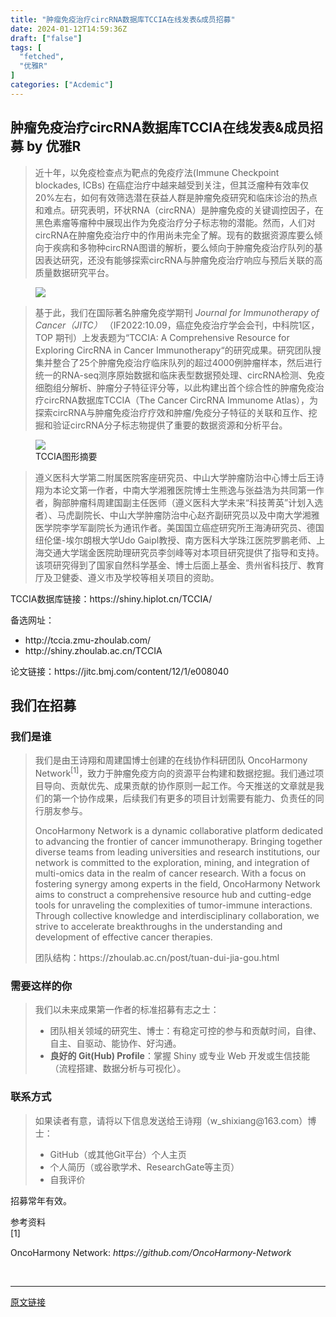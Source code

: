 ```yaml
---
title: "肿瘤免疫治疗circRNA数据库TCCIA在线发表&成员招募"
date: 2024-01-12T14:59:36Z
draft: ["false"]
tags: [
  "fetched",
  "优雅R"
]
categories: ["Acdemic"]
---
```

肿瘤免疫治疗circRNA数据库TCCIA在线发表&成员招募 by 优雅R
------
<div><section data-tool="mdnice编辑器" data-website="https://www.mdnice.com"><blockquote data-tool="mdnice编辑器"><span></span><p>近十年，以免疫检查点为靶点的免疫疗法(Immune Checkpoint blockades, ICBs) 在癌症治疗中越来越受到关注，但其泛瘤种有效率仅20%左右，如何有效筛选潜在获益人群是肿瘤免疫研究和临床诊治的热点和难点。研究表明，环状RNA（circRNA）是肿瘤免疫的关键调控因子，在黑色素瘤等瘤种中展现出作为免疫治疗分子标志物的潜能。然而，人们对circRNA在肿瘤免疫治疗中的作用尚未完全了解。现有的数据资源库要么倾向于疾病和多物种circRNA图谱的解析，要么倾向于肿瘤免疫治疗队列的基因表达研究，还没有能够探索circRNA与肿瘤免疫治疗响应与预后关联的高质量数据研究平台。</p></blockquote><figure data-tool="mdnice编辑器"><img data-imgfileid="100010376" data-ratio="0.3389423076923077" data-src="https://mmbiz.qpic.cn/sz_mmbiz_png/mPqFmhtlSJy8FrDUR4IZxVAHWS8R0pKITRQHmbX6R4CD6jRF7QoIibEsGxBRqnvFPN1VJVyXwd3H5AlKSZH0UJw/640?wx_fmt=png&amp;from=appmsg" data-type="png" data-w="832" src="https://mmbiz.qpic.cn/sz_mmbiz_png/mPqFmhtlSJy8FrDUR4IZxVAHWS8R0pKITRQHmbX6R4CD6jRF7QoIibEsGxBRqnvFPN1VJVyXwd3H5AlKSZH0UJw/640?wx_fmt=png&amp;from=appmsg"></figure><blockquote data-tool="mdnice编辑器"><span></span><p>基于此，我们在国际著名肿瘤免疫学期刊 <em>Journal for Immunotherapy of Cancer（JITC）</em> （IF2022:10.09，癌症免疫治疗学会会刊，中科院1区，TOP 期刊）上发表题为“TCCIA: A Comprehensive Resource for Exploring CircRNA in Cancer Immunotherapy“的研究成果。研究团队搜集并整合了25个肿瘤免疫治疗临床队列的超过4000例肿瘤样本，然后进行统一的RNA-seq测序原始数据和临床表型数据预处理、circRNA检测、免疫细胞组分解析、肿瘤分子特征评分等，以此构建出首个综合性的肿瘤免疫治疗circRNA数据库TCCIA（The Cancer CircRNA Immunome Atlas），为探索circRNA与肿瘤免疫治疗疗效和肿瘤/免疫分子特征的关联和互作、挖掘和验证circRNA分子标志物提供了重要的数据资源和分析平台。</p></blockquote><figure data-tool="mdnice编辑器"><img data-imgfileid="100010377" data-ratio="0.5649867374005305" data-src="https://mmbiz.qpic.cn/sz_mmbiz_png/mPqFmhtlSJy8FrDUR4IZxVAHWS8R0pKI4TAVkY37uSmbBic1DrYwpP9E626x8x6JiaTOrtdLYicQtdQ13lmswZE1Q/640?wx_fmt=png&amp;from=appmsg" data-type="png" data-w="754" src="https://mmbiz.qpic.cn/sz_mmbiz_png/mPqFmhtlSJy8FrDUR4IZxVAHWS8R0pKI4TAVkY37uSmbBic1DrYwpP9E626x8x6JiaTOrtdLYicQtdQ13lmswZE1Q/640?wx_fmt=png&amp;from=appmsg"><figcaption>TCCIA图形摘要</figcaption></figure><blockquote data-tool="mdnice编辑器"><span></span><p>遵义医科大学第二附属医院客座研究员、中山大学肿瘤防治中心博士后王诗翔为本论文第一作者，中南大学湘雅医院博士生熊逸与张益浩为共同第一作者，胸部肿瘤科周建国副主任医师（遵义医科大学未来“科技菁英”计划入选者）、马虎副院长、中山大学肿瘤防治中心赵齐副研究员以及中南大学湘雅医学院李学军副院长为通讯作者。美国国立癌症研究所王海涛研究员、德国纽伦堡-埃尔朗根大学Udo Gaipl教授、南方医科大学珠江医院罗鹏老师、上海交通大学瑞金医院助理研究员李剑峰等对本项目研究提供了指导和支持。该项研究得到了国家自然科学基金、博士后面上基金、贵州省科技厅、教育厅及卫健委、遵义市及学校等相关项目的资助。</p></blockquote><p data-tool="mdnice编辑器">TCCIA数据库链接：https://shiny.hiplot.cn/TCCIA/</p><p data-tool="mdnice编辑器">备选网址：</p><ul data-tool="mdnice编辑器"><li><section>http://tccia.zmu-zhoulab.com/</section></li><li><section>http://shiny.zhoulab.ac.cn/TCCIA</section></li></ul><p data-tool="mdnice编辑器">论文链接：https://jitc.bmj.com/content/12/1/e008040</p><h2 data-tool="mdnice编辑器"><span></span><span>我们在招募</span><span></span></h2><h3 data-tool="mdnice编辑器"><span></span><span>我们是谁</span><span></span></h3><blockquote data-tool="mdnice编辑器"><span></span><p>我们是由王诗翔和周建国博士创建的在线协作科研团队 <span>OncoHarmony Network</span><sup>[1]</sup>，致力于肿瘤免疫方向的资源平台构建和数据挖掘。我们通过项目导向、贡献优先、成果贡献的协作原则一起工作。今天推送的文章就是我们的第一个协作成果，后续我们有更多的项目计划需要有能力、负责任的同行朋友参与。</p><p>OncoHarmony Network is a dynamic collaborative platform dedicated to advancing the frontier of cancer immunotherapy. Bringing together diverse teams from leading universities and research institutions, our network is committed to the exploration, mining, and integration of multi-omics data in the realm of cancer research. With a focus on fostering synergy among experts in the field, OncoHarmony Network aims to construct a comprehensive resource hub and cutting-edge tools for unraveling the complexities of tumor-immune interactions. Through collective knowledge and interdisciplinary collaboration, we strive to accelerate breakthroughs in the understanding and development of effective cancer therapies.</p><p>团队结构：https://zhoulab.ac.cn/post/tuan-dui-jia-gou.html</p></blockquote><h3 data-tool="mdnice编辑器"><span></span><span>需要这样的你</span><span></span></h3><blockquote data-tool="mdnice编辑器"><span></span><p>我们以未来成果第一作者的标准招募有志之士：</p><ul><li><section>团队相关领域的研究生、博士：有稳定可控的参与和贡献时间，自律、自主、自驱动、能协作、好沟通。</section></li><li><section><strong>良好的 Git(Hub) Profile</strong>：掌握 Shiny 或专业 Web 开发或生信技能（流程搭建、数据分析与可视化）。</section></li></ul></blockquote><h3 data-tool="mdnice编辑器"><span></span><span>联系方式</span><span></span></h3><blockquote data-tool="mdnice编辑器"><span></span><p>如果读者有意，请将以下信息发送给王诗翔（w_shixiang@163.com）博士：</p><ul><li><section>GitHub（或其他Git平台）个人主页</section></li><li><section>个人简历（或谷歌学术、ResearchGate等主页）</section></li><li><section>自我评价</section></li></ul></blockquote><p data-tool="mdnice编辑器">招募常年有效。</p><section data-tool="mdnice编辑器"><span>参考资料</span></section><section data-tool="mdnice编辑器"><span><span>[1]</span><p>OncoHarmony Network: <em>https://github.com/OncoHarmony-Network</em></p></span></section></section><p><br></p><p><mp-style-type data-value="3"></mp-style-type></p></div>  
<hr>
<a href="https://mp.weixin.qq.com/s/YrTtDx7qk5iCrIbEJBwcpA",target="_blank" rel="noopener noreferrer">原文链接</a>
